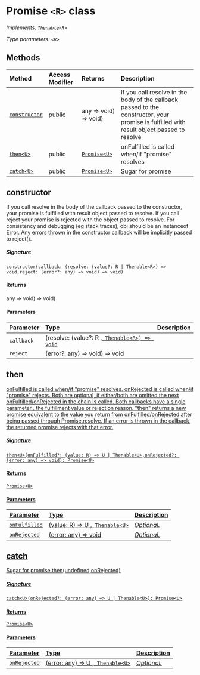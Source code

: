 # Promise `<R>` class

_Implements: [`Thenable<R>`](Thenable.md)_

_Type parameters: `<R>`_








## Methods

| Method	   | Access Modifier | Returns	| Description|
|:-------------|:----|:-------|:-----------|
|[`constructor`](#constructor)     | public | any => void) => void) | If you call resolve in the body of the callback passed to the constructor,  your promise is fulfilled with result object passed to resolve |
|[`then<U>`](#then<u>)     | public | [`Promise<U>`](Promise.md) | onFulfilled is called when/if "promise" resolves |
|[`catch<U>`](#catch<u>)     | public | [`Promise<U>`](Promise.md) | Sugar for promise |




## constructor

If you call resolve in the body of the callback passed to the constructor, 
your promise is fulfilled with result object passed to resolve. 
If you call reject your promise is rejected with the object passed to resolve. 
For consistency and debugging (eg stack traces), obj should be an instanceof Error. 
Any errors thrown in the constructor callback will be implicitly passed to reject().

##### Signature
`constructor(callback: (resolve: (value?: R | Thenable<R>) => void,reject: (error?: any) => void) => void)`

#### Returns
any => void) => void)

#### Parameters


| Parameter	   | Type    | Description |
|:-------------|:---------------|:------------|
| `callback`    | (resolve: (value?: R ,[` Thenable<R>) => void`](Thenable.md) |  |
| `reject`    | (error?: any) => void) => void |  |


## then<U>

onFulfilled is called when/if "promise" resolves. onRejected is called when/if "promise" rejects. 
Both are optional, if either/both are omitted the next onFulfilled/onRejected in the chain is called. 
Both callbacks have a single parameter , the fulfillment value or rejection reason. 
"then" returns a new promise equivalent to the value you return from onFulfilled/onRejected after being passed through Promise.resolve. 
If an error is thrown in the callback, the returned promise rejects with that error. 


##### Signature
`then<U>(onFulfilled?: (value: R) => U | Thenable<U>,onRejected?: (error: any) => void): Promise<U>`

#### Returns
[`Promise<U>`](Promise.md)

#### Parameters


| Parameter	   | Type    | Description |
|:-------------|:---------------|:------------|
| `onFulfilled`    | (value: R) => U ,[` Thenable<U>`](Thenable.md) | _Optional._ |
| `onRejected`    | (error: any) => void | _Optional._ |


## catch<U>

Sugar for promise.then(undefined,onRejected) 


##### Signature
`catch<U>(onRejected?: (error: any) => U | Thenable<U>): Promise<U>`

#### Returns
[`Promise<U>`](Promise.md)

#### Parameters


| Parameter	   | Type    | Description |
|:-------------|:---------------|:------------|
| `onRejected`    | (error: any) => U ,[` Thenable<U>`](Thenable.md) | _Optional._ |

